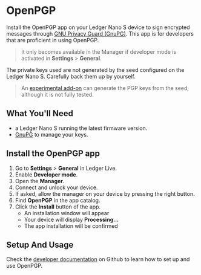 # OpenPGP

Install the OpenPGP app on your Ledger Nano S device to sign encrypted messages through [GNU Privacy Guard (GnuPG)](https://gnupg.org/). This app is for developers that are proficient in using OpenPGP.

>It only becomes available in the Manager if developer mode is activated in **Settings** > **General**.

The private keys used are not generated by the seed configured on the Ledger Nano S. Carefully back them up by yourself. 

>An [experimental add-on](https://github.com/LedgerHQ/blue-app-openpgp-card/blob/master/doc/developper/gpgcard3.0-addon.rst) can generate the PGP keys from the seed, although it is not fully tested.

## What You'll Need

-   a Ledger Nano S running the latest firmware version.
-   [GnuPG](https://gnupg.org/) to manage your keys.

## Install the OpenPGP app

1.  Go to **Settings** > **General** in Ledger Live.
2.  Enable **Developer mode**.
3.  Open the **Manager**.
4.  Connect and unlock your device.
5.  If asked, allow the manager on your device by pressing the right button.
6.  Find **OpenPGP** in the app catalog.
7.  Click the **Install** button of the app.
    -   An installation window will appear
    -   Your device will display **Processing...**
    -   The app installation will be confirmed

## Setup And Usage

Check the [developer  documentation](https://github.com/LedgerHQ/blue-app-openpgp-card/blob/master/doc/user/blue-app-openpgp-card.pdf) on Github to learn how to set up and use OpenPGP.
